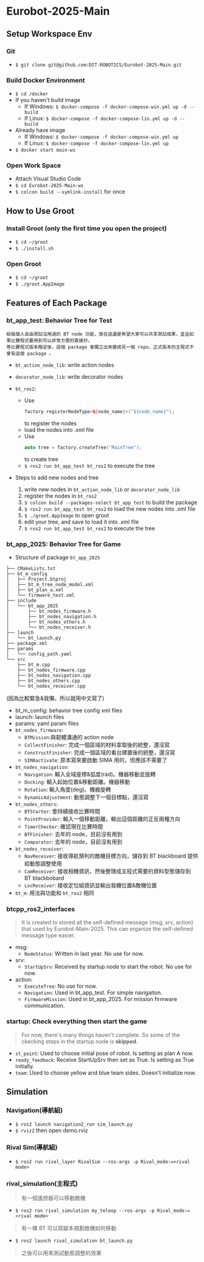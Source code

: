 # Eurobot-2025-Main

## Setup Workspace Env
### Git
- `$ git clone git@github.com:DIT-ROBOTICS/Eurobot-2025-Main.git`
<!-- - `git checkout devel` -->
### Build Docker Environment
- `$ cd /docker`
- If you haven't build image
    - If Windows: `$ docker-compose -f docker-compose-win.yml up -d --build`
    - If Linux: `$ docker-compose -f docker-compose-lin.yml up -d --build`
- Already have image
    - If Windows: `$ docker-compose -f docker-compose-win.yml up`
    - If Linux: `$ docker-compose -f docker-compose-lin.yml up`
- `$ docker start main-ws`
### Open Work Space
- Attach Visual Studio Code
- `$ cd Eurobot-2025-Main-ws`
- `$ colcon build --symlink-install` for once
## How to Use Groot
### Install Groot (only the first time you open the project)
- `$ cd ~/groot`
- `$ ./install.sh`
### Open Groot
- `$ cd ~/groot`
- `$ ./groot.AppImage`

## Features of Each Package
### bt_app_test: Behavior Tree for Test
    給每個人自由測試沒用過的 BT node 功能，放在這邊是希望大家可以共享測試成果，並且如果比賽程式要用到可以非常方便的直接抄。
    等比賽程式版本穩定後，這個 package 會獨立出來變成另一個 repo，正式版本的主程式不會有這個 package 。

- `bt_action_node_lib`: write action nodes
- `decorator_node_lib`: write decorator nodes
- `bt_ros2`: 
    - Use 
        ```c++
        factory.registerNodeType<${node_name}>("${node_name}");
        ``` 
        to register the nodes
    - load the nodes into .xml file
    - Use
        ```c++
        auto tree = factory.createTree("MainTree");
        ```
        to create tree
    - `$ ros2 run bt_app_test bt_ros2` to execute the tree

- Steps to add new nodes and tree
    1. write new nodes in `bt_action_node_lib` or `decorator_node_lib`
    2. register the nodes in `bt_ros2`
    3. `$ colcon build --packages-select bt_app_test` to build the package
    4. `$ ros2 run bt_app_test bt_ros2` to load the new nodes into .xml file
    5. `$ ./groot.AppImage` to open groot
    6. edit your tree, and save to load it into .xml file
    7. `$ ros2 run bt_app_test bt_ros2` to execute the tree

### bt_app_2025: Behavior Tree for Game
- Structure of package `bt_app_2025`
```
├── CMakeLists.txt
├── bt_m_config
│   ├── Project.btproj
│   ├── bt_m_tree_node_model.xml
│   ├── bt_plan_a.xml
│   └── firmware_test.xml
├── include
│   └── bt_app_2025
│       ├── bt_nodes_firmware.h
│       ├── bt_nodes_navigation.h
│       ├── bt_nodes_others.h
│       └── bt_nodes_receiver.h
├── launch
│   └── bt_launch.py
├── package.xml
├── params
│   └── config_path.yaml
└── src
    ├── bt_m.cpp
    ├── bt_nodes_firmware.cpp
    ├── bt_nodes_navigation.cpp
    ├── bt_nodes_others.cpp
    └── bt_nodes_receiver.cpp
```
(因為比較緊急&我懶，所以就用中文寫了)
- bt_m_config: behavior tree config xml files
- launch: launch files
- params: yaml param files
- `bt_nodes_firmware`: 
    - `BTMission`:與韌體溝通的 action node
    - `CollectFinisher`: 完成一個區域的材料拿取後的統整，還沒寫
    - `ConstructFinisher`: 完成一個區域的看台建置後的統整，還沒寫
    - `SIMAactivate`: 原本寫來要啟動 SIMA 用的，但應該不需要了
- `bt_nodes_navigation`: 
    - `Navigation`: 輸入全域座標&弧度(rad)。機器移動並旋轉
    - `Docking`: 輸入起始位置&移動距離。機器移動
    - `Rotation`: 輸入角度(deg)。機器旋轉
    - `DynamicAdjustment`: 動態調整下一個目標點，還沒寫
- `bt_nodes_others`: 
    - `BTStarter`: 會持續接收比賽時間
    - `PointProvider`: 輸入一個移動距離，輸出這個距離的正反兩種方向
    - `TimerChecker`: 確認現在比賽時間
    - `BTFinisher`: 去年的 node，目前沒有用到
    - `Comparator`: 去年的 node，目前沒有用到
- `bt_nodes_receiver`: 
    - `NavReceiver`: 接收導航預判的敵機目標方向，儲存到 BT blackboard 提供給動態調整使用
    - `CamReceiver`: 接收相機資訊，然後整理成主程式需要的資料型態儲存到 BT blackbobard
    - `LocReceiver`: 接收定位組資訊並輸出我機位置&敵機位置
- `bt_m`: 用法與功能和 `bt_ros2` 相同

### btcpp_ros2_interfaces
> It is created to stored all the self-defined message (msg, srv, action) that used by Eurobot-Main-2025. This can organize the self-defined message type easier.
- msg:
    - `NodeStatus`: Written in last year. No use for now.
- srv:
    - `StartUpSrv`: Received by startup node to start the robot. No use for now.
- action: 
    - `ExecuteTree`: No use for now.
    - `Navigation`: Used in bt_app_test. For simple navigaiton.
    - `FirmwareMission`: Used in bt_app_2025. For mission firmware communication.

### startup: Check everything then start the game
> For now, there's many things haven't complete. So some of the ckecking steps in the startup node is **skipped**.
- `st_point`: Used to choose initial pose of robot. Is setting as plan A now.
- `ready_feedback`: Receive StartUpSrv then set as True. Is setting as True initially.
- `team`: Used to choose yellow and blue team sides. Doesn't initialize now.

## Simulation
### Navigation(導航組)
- `$ ros2 launch navigation2_run sim_launch.py`
- `$ rviz2` then open demo.rviz
### Rival Sim(導航組)
- `$ ros2 run rival_layer RivalSim --ros-args -p Rival_mode:=<rival mode>`
### rival_simulation(主程式)
> 有一個遙控器可以移動敵機
- `$ ros2 run rival_simulation my_teleop --ros-args -p Rival_mode:=<rival mode>`
> 有一棵 BT 可以寫腳本規劃敵機如何移動
- `$ ros2 launch rival_simulation bt_launch.py`
> 之後可以用來測試動態調整的效果
